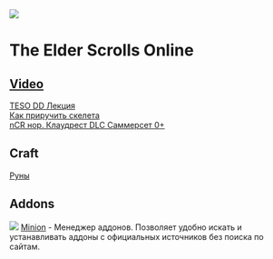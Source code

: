 <img src="https://repository-images.githubusercontent.com/323083310/069c6400-4396-11eb-952c-23579625d10a" />

# The Elder Scrolls Online

## [Video](video/README.md)

[TESO DD Лекция](https://www.youtube.com/watch?v=zCpZOHixRf0)<br>
[Как приручить скелета](https://www.youtube.com/watch?v=nxelWisBP7k)<br>
[nCR нор. Клаудрест DLC Саммерсет 0+](https://youtu.be/e_H6f2xjM6M)<br>


## Craft

[Руны](craft/rune.md)

## Addons

<img src="https://minion.mmoui.com/favicon.ico"> [Minion](https://minion.mmoui.com/) - Менеджер аддонов. Позволяет удобно искать и устанавливать аддоны с официальных источников без поиска по сайтам.


